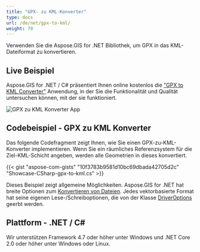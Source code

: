 ```yaml
---
title: "GPX- zu KML-Konverter"
type: docs
url: /de/net/gpx-to-kml/
weight: 70
---
```


Verwenden Sie die Aspose.GIS for .NET Bibliothek, um GPX in das KML-Dateiformat zu konvertieren.

## **Live Beispiel**

Aspose.GIS for .NET / C# präsentiert Ihnen online kostenlos die ["GPX to KML Converter"](https://products.aspose.app/gis/conversion/gpx-to-kml) Anwendung, in der Sie die Funktionalität und Qualität untersuchen können, mit der sie funktioniert.

![GPX zu KML Konverter App](conversion.png)

## **Codebeispiel - GPX zu KML Konverter**

Das folgende Codefragment zeigt Ihnen, wie Sie einen GPX-zu-KML-Konverter implementieren. Wenn Sie ein räumliches Referenzsystem für die Ziel-KML-Schicht angeben, werden alle Geometrien in dieses konvertiert. 

{{< gist "aspose-com-gists" "10f3783b9581d10bc69dbada42705d2c" "Showcase-CSharp-gpx-to-kml.cs" >}}

Dieses Beispiel zeigt allgemeine Möglichkeiten. Aspose.GIS for .NET hat breite Optionen zum [Konvertieren von Dateien](https://docs.aspose.com/gis/net/vector-layers/). Jedes vektorbasierte Format hat seine eigenen Lese-/Schreiboptionen, die von der Klasse [DriverOptions](https://reference.aspose.com/gis/net/aspose.gis/driveroptions) geerbt werden.

## **Plattform - .NET / C#**

Wir unterstützen Framework 4.7 oder höher unter Windows und .NET Core 2.0 oder höher unter Windows oder Linux.
